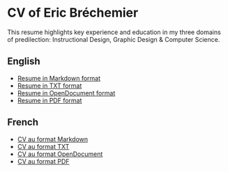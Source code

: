 # CV of Eric Bréchemier

This resume highlights key experience and education in my three domains
of predilection: Instructional Design, Graphic Design & Computer Science.

## English

* [Resume in Markdown format](RESUME.md)
* [Resume in TXT format](RESUME.txt)
* [Resume in OpenDocument format](RESUME.odt)
* [Resume in PDF format](RESUME.pdf)

## French

* [CV au format Markdown](CV.md)
* [CV au format TXT](CV.txt)
* [CV au format OpenDocument](CV.odt)
* [CV au format PDF](CV.pdf)

